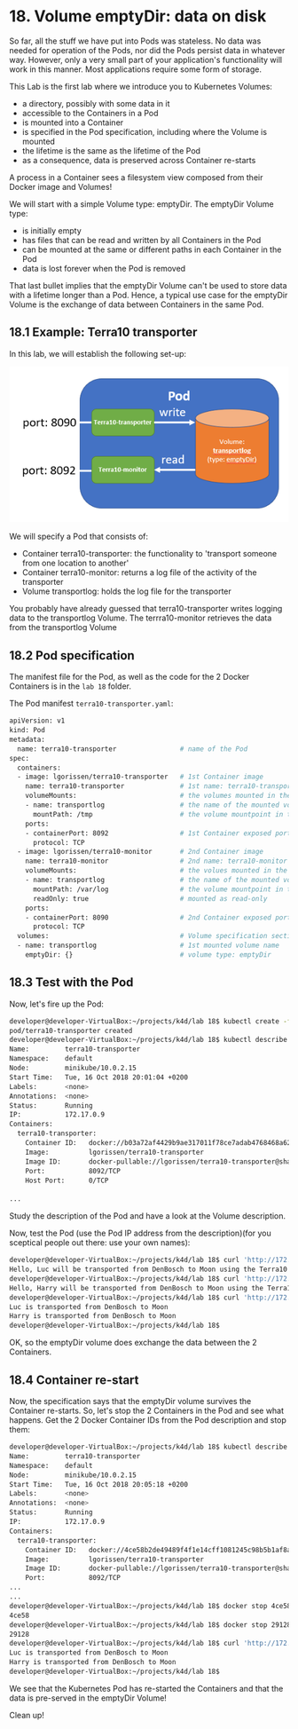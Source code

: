 # 18. Volume emptyDir: data on disk

So far, all the stuff we have put into Pods was stateless. No data was needed for operation of the Pods, nor did the Pods persist data in whatever way. However, only a very small part of your application's functionality will work in this manner. Most applications require some form of storage.

This Lab is the first lab where we introduce you to Kubernetes Volumes: 

- a directory, possibly with some data in it
- accessible to the Containers in a Pod 
- is mounted into a Container
- is specified in the Pod specification, including where the Volume is mounted
- the lifetime is the same as the lifetime of the Pod
- as a consequence, data is preserved across Container re-starts 

A process in a Container sees a filesystem view composed from their Docker image and Volumes!

We will start with a simple Volume type: emptyDir. The emptyDir Volume type:

- is initially empty
- has files that can be read and written by all Containers in the Pod
- can be mounted at the same or different paths in each Container in the Pod
- data is lost forever when the Pod is removed

That last bullet implies that the emptyDir Volume can't be used to store data with a lifetime longer than a Pod. Hence, a typical use case for the emptyDir Volume is the exchange of data between Containers in the same Pod.

## 18.1 Example: Terra10 transporter

In this lab, we will establish the following set-up:

![Headless service](img/lab18-terra10-transporter.png)

We will specify a Pod that consists of:

- Container terra10-transporter: the functionality to 'transport someone from one location to another'
- Container terra10-monitor: returns a log file of the activity of the transporter
- Volume transportlog: holds the log file for the transporter

You probably have already guessed that terra10-transporter writes logging data to the transportlog Volume. The terrra10-monitor retrieves the data from the transportlog Volume

## 18.2 Pod specification

The manifest file for the Pod, as well as the code for the 2 Docker Containers is in the `lab 18` folder.

The Pod manifest `terra10-transporter.yaml`:

```bash
apiVersion: v1
kind: Pod
metadata:
  name: terra10-transporter                # name of the Pod
spec:
  containers:
  - image: lgorissen/terra10-transporter   # 1st Container image
    name: terra10-transporter              # 1st name: terra10-transporter
    volumeMounts:                          # the volumes mounted in the Container
    - name: transportlog                   # the name of the mounted volume
      mountPath: /tmp                      # the volume mountpoint in the Container 
    ports:
    - containerPort: 8092                  # 1st Container exposed port
      protocol: TCP
  - image: lgorissen/terra10-monitor       # 2nd Container image
    name: terra10-monitor                  # 2nd name: terra10-monitor
    volumeMounts:                          # the volues mounted in the Container
    - name: transportlog                   # the name of the mounted volue
      mountPath: /var/log                  # the volume mountpoint in the Container
      readOnly: true                       # mounted as read-only
    ports:
    - containerPort: 8090                  # 2nd Container exposed port
      protocol: TCP
  volumes:                                 # Volume specification section
  - name: transportlog                     # 1st mounted volume name
    emptyDir: {}                           # volume type: emptyDir

```

## 18.3 Test with the Pod

Now, let's fire up the Pod:

```bash
developer@developer-VirtualBox:~/projects/k4d/lab 18$ kubectl create -f terra10-transporter.yaml 
pod/terra10-transporter created
developer@developer-VirtualBox:~/projects/k4d/lab 18$ kubectl describe pod terra10-transporter 
Name:         terra10-transporter
Namespace:    default
Node:         minikube/10.0.2.15
Start Time:   Tue, 16 Oct 2018 20:01:04 +0200
Labels:       <none>
Annotations:  <none>
Status:       Running
IP:           172.17.0.9
Containers:
  terra10-transporter:
    Container ID:   docker://b03a72af4429b9ae317011f78ce7adab4768468a622ad5ffe6aaafa6c952f836
    Image:          lgorissen/terra10-transporter
    Image ID:       docker-pullable://lgorissen/terra10-transporter@sha256:df80b324cf016afdfde25f40be57a4c7ca807111c40f5e7545a166606a8c5138
    Port:           8092/TCP
    Host Port:      0/TCP

...
```

Study the description of the Pod and have a look at the Volume description.

Now, test the Pod (use the Pod IP address from the description)(for you sceptical people out there: use your own names):

```bash
developer@developer-VirtualBox:~/projects/k4d/lab 18$ curl 'http://172.17.0.9:8090?name=Luc&from=DenBosch&to=Moon'
Hello, Luc will be transported from DenBosch to Moon using the Terra10 transporter service
developer@developer-VirtualBox:~/projects/k4d/lab 18$ curl 'http://172.17.0.9:8090?name=Harry&from=DenBosch&to=Moon'
Hello, Harry will be transported from DenBosch to Moon using the Terra10 transporter service
developer@developer-VirtualBox:~/projects/k4d/lab 18$ curl 'http://172.17.0.9:8092'
Luc is transported from DenBosch to Moon
Harry is transported from DenBosch to Moon
developer@developer-VirtualBox:~/projects/k4d/lab 18$ 
```

OK, so the emptyDir volume does exchange the data between the 2 Containers.


## 18.4 Container re-start

Now, the specification says that the emptyDir volume survives the Container re-starts. So, let's stop the 2 Containers in the Pod and see what happens.
Get the 2 Docker Container IDs from the Pod description and stop them:

```bash
developer@developer-VirtualBox:~/projects/k4d/lab 18$ kubectl describe pod terra10-transporter 
Name:         terra10-transporter
Namespace:    default
Node:         minikube/10.0.2.15
Start Time:   Tue, 16 Oct 2018 20:05:18 +0200
Labels:       <none>
Annotations:  <none>
Status:       Running
IP:           172.17.0.9
Containers:
  terra10-transporter:
    Container ID:   docker://4ce58b2de49489f4f1e14cff1081245c98b5b1af8a5fde76b4300e3a24adffff
    Image:          lgorissen/terra10-transporter
    Image ID:       docker-pullable://lgorissen/terra10-transporter@sha256:df80b324cf016afdfde25f40be57a4c7ca807111c40f5e7545a166606a8c5138
    Port:           8092/TCP
...
...
developer@developer-VirtualBox:~/projects/k4d/lab 18$ docker stop 4ce58
4ce58
developer@developer-VirtualBox:~/projects/k4d/lab 18$ docker stop 29128
29128
developer@developer-VirtualBox:~/projects/k4d/lab 18$ curl 'http://172.17.0.9:8092'
Luc is transported from DenBosch to Moon
Harry is transported from DenBosch to Moon
developer@developer-VirtualBox:~/projects/k4d/lab 18$
```

We see that the Kubernetes Pod has re-started the Containers and that the data is pre-served in the emptyDir Volume!

Clean up!
